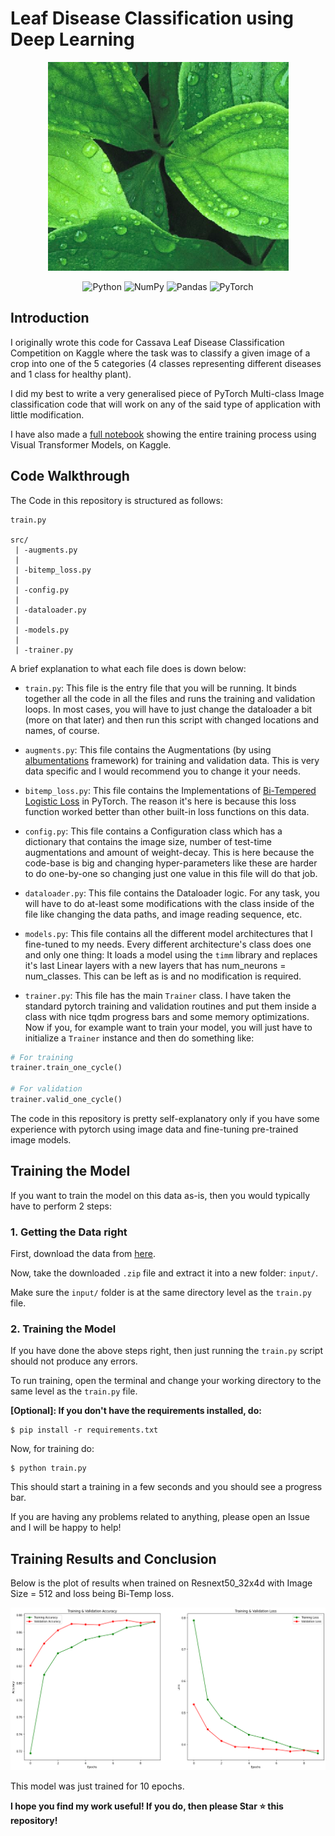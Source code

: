 # Leaf Disease Classification using Deep Learning

<p align="center">
<img src="project1_img.png" alt="Picture for Representation">
</p>

<p align="center">
<img alt="Python" src="https://img.shields.io/badge/python%20-%2314354C.svg?&style=for-the-badge&logo=python&logoColor=white"/>

<img alt="NumPy" src="https://img.shields.io/badge/numpy%20-%23013243.svg?&style=for-the-badge&logo=numpy&logoColor=white" />

<img alt="Pandas" src="https://img.shields.io/badge/pandas%20-%23150458.svg?&style=for-the-badge&logo=pandas&logoColor=white" />

<img alt="PyTorch" src="https://img.shields.io/badge/PyTorch%20-%23EE4C2C.svg?&style=for-the-badge&logo=PyTorch&logoColor=white" />
</p>

## Introduction

I originally wrote this code for Cassava Leaf Disease Classification Competition on Kaggle where the task was to classify a given image of a crop into one of the 5 categories (4 classes representing different diseases and 1 class for healthy plant).

I did my best to write a very generalised piece of PyTorch Multi-class Image classification code that will work on any of the said type of application with little modification.

I have also made a [full notebook](https://www.kaggle.com/heyytanay/torch-multi-model-trainer-amp-augmentations) showing the entire training process using Visual Transformer Models, on Kaggle.

## Code Walkthrough

The Code in this repository is structured as follows:

```
train.py

src/
 | -augments.py
 |
 | -bitemp_loss.py
 |
 | -config.py
 |
 | -dataloader.py
 |
 | -models.py
 |
 | -trainer.py
```

A brief explanation to what each file does is down below:

* `train.py`: This file is the entry file that you will be running. It binds together all the code in all the files and runs the training and validation loops. In most cases, you will have to just change the dataloader a bit (more on that later) and then run this script with changed locations and names, of course.
  
* `augments.py`: This file contains the Augmentations (by using [albumentations](https://albumentations.ai/) framework) for training and validation data. This is very data specific and I would recommend you to change it your needs.
  
* `bitemp_loss.py`: This file contains the Implementations of [Bi-Tempered Logistic Loss](https://ai.googleblog.com/2019/08/bi-tempered-logistic-loss-for-training.html) in PyTorch. The reason it's here is because this loss function worked better than other built-in loss functions on this data.

* `config.py`: This file contains a Configuration class which has a dictionary that contains the image size, number of test-time augmentations and amount of weight-decay. This is here because the code-base is big and changing hyper-parameters like these are harder to do one-by-one so changing just one value in this file will do that job.

* `dataloader.py`: This file contains the Dataloader logic. For any task, you will have to do at-least some modifications with the class inside of the file like changing the data paths, and image reading sequence, etc.

* `models.py`: This file contains all the different model architectures that I fine-tuned to my needs. Every different architecture's class does one and only one thing: It loads a model using the `timm` library and replaces it's last Linear layers with a new layers that has num_neurons = num_classes. This can be left as is and no modification is required.

* `trainer.py`: This file has the main `Trainer` class. I have taken the standard pytorch training and validation routines and put them inside a class with nice tqdm progress bars and some memory optimizations. Now if you, for example want to train your model, you will just have to initialize a `Trainer` instance and then do something like:

```python
# For training
trainer.train_one_cycle()

# For validation
trainer.valid_one_cycle()
```

The code in this repository is pretty self-explanatory only if you have some experience with pytorch using image data and fine-tuning pre-trained image models.

## Training the Model

If you want to train the model on this data as-is, then you would typically have to perform 2 steps:

### 1. Getting the Data right

First, download the data from [here](https://www.kaggle.com/c/cassava-leaf-disease-classification/data). 

Now, take the downloaded `.zip` file and extract it into a new folder: `input/`.

Make sure the `input/` folder is at the same directory level as the `train.py` file.

### 2. Training the Model

If you have done the above steps right, then just running the `train.py` script should not produce any errors.

To run training, open the terminal and change your working directory to the same level as the `train.py` file.

**[Optional]: If you don't have the requirements installed, do:**

```shell
$ pip install -r requirements.txt
```

Now, for training do:

```shell
$ python train.py
```

This should start a training in a few seconds and you should see a progress bar.

If you are having any problems related to anything, please open an Issue and I will be happy to help!

## Training Results and Conclusion

Below is the plot of results when trained on Resnext50_32x4d with Image Size = 512 and loss being Bi-Temp loss.

![](resnext50_32x4d_results.png)

This model was just trained for 10 epochs.

**I hope you find my work useful! If you do, then please Star ⭐ this repository!**
